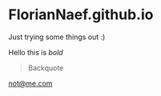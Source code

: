 # FlorianNaef.github.io

Just trying some things out :)

Hello this is *bold*

> Backquote

<not@me.com>


